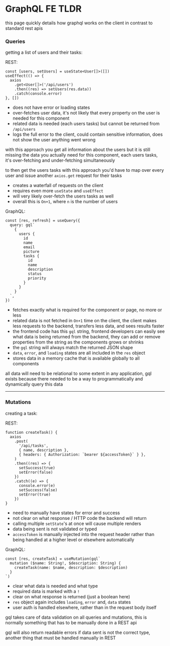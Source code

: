 # GraphQL FE TLDR

this page quickly details how graphql works on the client in contrast to standard rest apis

### Queries

getting a list of users and their tasks:

REST:

```tsx
const [users, setUsers] = useState<User[]>([])
useEffect(() => {
  axios
    .get<User[]>('/api/users')
    .then((res) => setUsers(res.data))
    .catch(console.error)
}, [])
```

- does not have error or loading states
- over-fetches user data, it's not likely that every property on the user is needed for this component
- related data is needed (each users tasks) but cannot be returned from `/api/users`
- logs the full error to the client, could contain sensitive information, does not show the user anything went wrong

with this approach you get all information about the users but it is still missing the data you actually need for this component, each users tasks, it's over-fetching and under-fetching simultaneously

to then get the users tasks with this approach you'd have to map over every user and issue another `axios.get` request for their tasks

- creates a waterfall of requests on the client
- requires even more `useState` and `useEffect`
- will very likely over-fetch the users tasks as well
- overall this is `On+1`, where `n` is the number of users

GraphQL:

```tsx
const [res, refresh] = useQuery({
  query: gql`
    {
      users {
        id
        name
        email
        picture
        tasks {
          id
          name
          description
          status
          priority
        }
      }
    }
  `,
})
```

- fetches exactly what is required for the component or page, no more or less
- related data is not fetched in `On+1` time on the client, the client makes less requests to the backend, transfers less data, and sees results faster
- the frontend code has this `gql` string, frontend developers can easily see what data is being returned from the backend, they can add or remove properties from the string as the components grows or shrinks
- the `gql` string will always match the returned JSON shape
- `data`, `error`, and `loading` states are all included in the `res` object
- stores data in a memory cache that is available globally to all components

all data will need to be relational to some extent in any application, gql exists because there needed to be a way to programmatically and dynamically query this data

---

### Mutations

creating a task:

REST:

```tsx
function createTask() {
  axios
    .post(
      '/api/tasks',
      { name, description },
      { headers: { Authorization: `bearer ${accessToken}` } },
    )
    .then((res) => {
      setSuccess(true)
      setError(false)
    })
    .catch((e) => {
      console.error(e)
      setSuccess(false)
      setError(true)
    })
}
```

- need to manually have states for error and success
- not clear on what response / HTTP code the backend will return
- calling multiple `setState`'s at once will cause multiple renders
- data being sent is not validated or typed
- `accessToken` is manually injected into the request header rather than being handled at a higher level or elsewhere automatically

GraphQL:

```tsx
const [res, createTask] = useMutation(gql`
  mutation ($name: String!, $description: String) {
    createTask(name: $name, description: $description)
  }
`)
```

- clear what data is needed and what type
- required data is marked with a `!`
- clear on what response is returned (just a boolean here)
- `res` object again includes `loading`, `error` and, `data` states
- user auth is handled elsewhere, rather than in the request body itself

gql takes care of data validation on all queries and mutations, this is normally something that has to be manually done in a REST api

gql will also return readable errors if data sent is not the correct type, another thing that must be handled manually in REST
